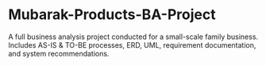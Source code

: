 # Mubarak-Products-BA-Project
A full business analysis project conducted for a small-scale family business. Includes AS-IS &amp; TO-BE processes, ERD, UML, requirement documentation, and system recommendations.
